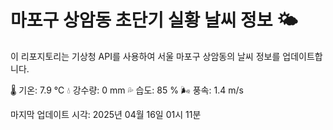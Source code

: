 
# 마포구 상암동 초단기 실황 날씨 정보 🌤️

이 리포지토리는 기상청 API를 사용하여 서울 마포구 상암동의 날씨 정보를 업데이트합니다. 

🌡️ 기온: 7.9 ℃
💧 강수량: 0 mm
💦 습도: 85 %
🌬️ 풍속: 1.4 m/s

마지막 업데이트 시각: 2025년 04월 16일 01시 11분    
